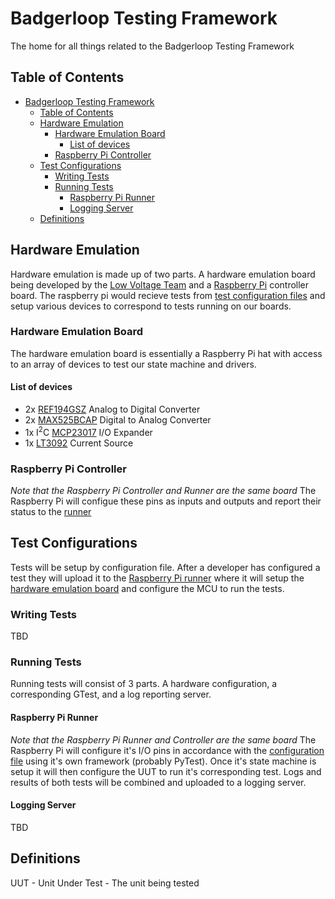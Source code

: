 # Badgerloop Testing Framework
The home for all things related to the Badgerloop Testing Framework

## Table of Contents
- [Badgerloop Testing Framework](#badgerloop-testing-framework)
  - [Table of Contents](#table-of-contents)
  - [Hardware Emulation](#hardware-emulation)
    - [Hardware Emulation Board](#hardware-emulation-board)
      - [List of devices](#list-of-devices)
    - [Raspberry Pi Controller](#raspberry-pi-controller)
  - [Test Configurations](#test-configurations)
    - [Writing Tests](#writing-tests)
    - [Running Tests](#running-tests)
      - [Raspberry Pi Runner](#raspberry-pi-runner)
      - [Logging Server](#logging-server)
  - [Definitions](#definitions)


## Hardware Emulation
Hardware emulation is made up of two parts. A hardware emulation board being developed by the [Low Voltage Team](https://github.com/badgerloop-software/hardware) and a [Raspberry Pi](https://raspberrypi.org) controller board. The raspberry pi would recieve tests from [test configuration files](#test-configurations) and setup various devices to correspond to tests running on our boards.
### Hardware Emulation Board
The hardware emulation board is essentially a Raspberry Pi hat with access to an array of devices to test our state machine and drivers.

#### List of devices
- 2x [REF194GSZ](https://www.digikey.com/en/products/detail/analog-devices-inc/REF194GSZ-REEL7/995868) Analog to Digital Converter
- 2x [MAX525BCAP](https://www.digikey.com/en/products/detail/maxim-integrated/MAX525BCAP/948076) Digital to Analog Converter
- 1x I<sup>2</sup>C [MCP23017](https://www.microchip.com/wwwproducts/en/MCP23017) I/O Expander
- 1x [LT3092](https://www.analog.com/media/en/technical-documentation/data-sheets/lt3092.pdf) Current Source
### Raspberry Pi Controller
*Note that the Raspberry Pi Controller and Runner are the same board*
The Raspberry Pi will configue these pins as inputs and outputs and report their status to the [runner](#raspberry-pi-runner)
## Test Configurations
Tests will be setup by configuration file. After a developer has configured a test they will upload it to the [Raspberry Pi runner](#raspberry-pi-runner) where it will setup the [hardware emulation board](#hardware-emulation-board) and configure the MCU to run the tests.
### Writing Tests
TBD
### Running Tests
Running tests will consist of 3 parts. A hardware configuration, a corresponding GTest, and a log reporting server.


#### Raspberry Pi Runner
*Note that the Raspberry Pi Runner and Controller are the same board*
The Raspberry Pi will configure it's I/O pins in accordance with the [configuration file](#writing-tests) using it's own framework (probably PyTest). Once it's state machine is setup it will then configure the UUT to run it's corresponding test. Logs and results of both tests will be combined and uploaded to a logging server. 

#### Logging Server
TBD

## Definitions
UUT - Unit Under Test - The unit being tested